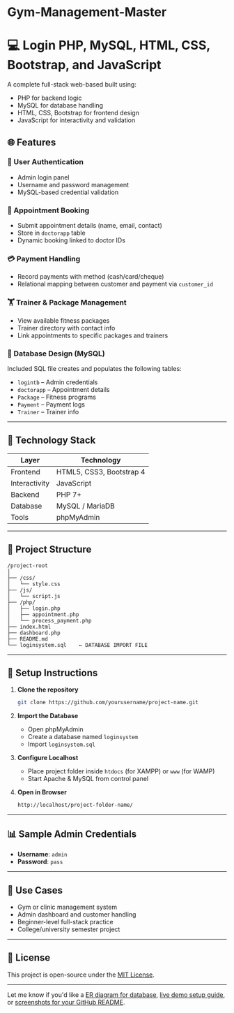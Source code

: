 # Gym-Management-Master


# 💻 Login PHP, MySQL, HTML, CSS, Bootstrap, and JavaScript

A complete full-stack web-based built using:

* PHP for backend logic
* MySQL for database handling
* HTML, CSS, Bootstrap for frontend design
* JavaScript for interactivity and validation



## 🌐 Features

### 🔐 User Authentication

* Admin login panel
* Username and password management
* MySQL-based credential validation

### 📝 Appointment Booking

* Submit appointment details (name, email, contact)
* Store in `doctorapp` table
* Dynamic booking linked to doctor IDs

### 💳 Payment Handling

* Record payments with method (cash/card/cheque)
* Relational mapping between customer and payment via `customer_id`

### 🏋️ Trainer & Package Management

* View available fitness packages
* Trainer directory with contact info
* Link appointments to specific packages and trainers

### 📄 Database Design (MySQL)

Included SQL file creates and populates the following tables:

* `logintb` – Admin credentials
* `doctorapp` – Appointment details
* `Package` – Fitness programs
* `Payment` – Payment logs
* `Trainer` – Trainer info

---

## 🧱 Technology Stack

| Layer         | Technology               |
| ------------- | ------------------------ |
| Frontend      | HTML5, CSS3, Bootstrap 4 |
| Interactivity | JavaScript               |
| Backend       | PHP 7+                   |
| Database      | MySQL / MariaDB          |
| Tools         | phpMyAdmin               |

---

## 📂 Project Structure

```
/project-root
│
├── /css/
│   └── style.css
├── /js/
│   └── script.js
├── /php/
│   ├── login.php
│   ├── appointment.php
│   └── process_payment.php
├── index.html
├── dashboard.php
├── README.md
└── loginsystem.sql    ← DATABASE IMPORT FILE
```

---

## 🧪 Setup Instructions

1. **Clone the repository**

   ```bash
   git clone https://github.com/yourusername/project-name.git
   ```

2. **Import the Database**

   * Open phpMyAdmin
   * Create a database named `loginsystem`
   * Import `loginsystem.sql`

3. **Configure Localhost**

   * Place project folder inside `htdocs` (for XAMPP) or `www` (for WAMP)
   * Start Apache & MySQL from control panel

4. **Open in Browser**

   ```
   http://localhost/project-folder-name/
   ```

---

## 📊 Sample Admin Credentials

* **Username**: `admin`
* **Password**: `pass`

---

## 🎯 Use Cases

* Gym or clinic management system
* Admin dashboard and customer handling
* Beginner-level full-stack practice
* College/university semester project

---

## 📃 License

This project is open-source under the [MIT License](LICENSE).

---

Let me know if you'd like a [ER diagram for database](f), [live demo setup guide](f), or [screenshots for your GitHub README](f).
